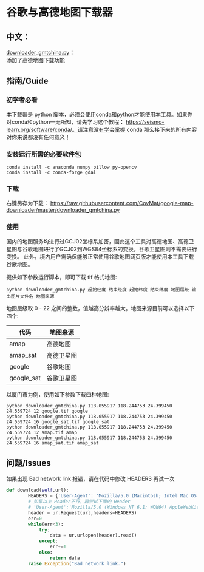 # 谷歌与高德地图下载器

## 中文：  
[downloader_gmtchina.py](https://github.com/CovMat/google-map-downloader/blob/master/downloader_gmtchina.py)：  
    添加了高德地图下载功能 

## 指南/Guide
### 初学者必看
本下载器是 python 脚本，必须会使用conda和python才能使用本工具。如果你对conda和python一无所知，请先学习这个教程： https://seismo-learn.org/software/conda/。请注意没有学会掌握 conda 那么接下来的所有内容对你来说都没有任何意义！

### 安装运行所需的必要软件包
```shell
conda install -c anaconda numpy pillow py-opencv
conda install -c conda-forge gdal 
```
### 下载
右键另存为下载： https://raw.githubusercontent.com/CovMat/google-map-downloader/master/downloader_gmtchina.py

### 使用
国内的地图服务均进行过GCJ02坐标系加密，因此这个工具对高德地图、高德卫星图与谷歌地图进行了GCJ02到WGS84坐标系的变换。谷歌卫星图则不需要进行变换。
此外，境内用户需确保能够正常使用谷歌地图网页版才能使用本工具下载谷歌地图。

提供如下参数运行脚本，即可下载 tif 格式地图:
```shell
python downloader_gmtchina.py 起始经度 结束经度 起始纬度 结束纬度 地图层级 输出图片文件名 地图来源
```
地图层级取 0 - 22 之间的整数，值越高分辨率越大。地图来源目前可以选择以下四个:

|代码|地图来源|
|  ----  | ----  |
|amap     |   高德地图|
|amap_sat  |  高德卫星图|
|google    |  谷歌地图|
|google_sat | 谷歌卫星图|

以厦门市为例，使用如下参数下载四种地图:

```shell
python downloader_gmtchina.py 118.055917 118.244753 24.399450 24.559724 12 google.tif google
python downloader_gmtchina.py 118.055917 118.244753 24.399450 24.559724 16 google_sat.tif google_sat
python downloader_gmtchina.py 118.055917 118.244753 24.399450 24.559724 12 amap.tif amap
python downloader_gmtchina.py 118.055917 118.244753 24.399450 24.559724 16 amap_sat.tif amap_sat
```

## 问题/Issues
如果出现 Bad network link 报错，请在代码中修改 HEADERS 再试一次
```python
def download(self,url):
        HEADERS = {'User-Agent': 'Mozilla/5.0 (Macintosh; Intel Mac OS X 10_7_5) AppleWebKit/537.36 (KHTML, like Gecko) Chrome/29.0.1547.76 Safari/537.36'}
        # 如果以上 Header不行，再尝试下面的 Header
        # 'User-Agent':'Mozilla/5.0 (Windows NT 6.1; WOW64) AppleWebKit/537.36 (KHTML, like Gecko) Chrome/63.0.3239.132 Safari/537.36 QIHU 360SE'
        header = ur.Request(url,headers=HEADERS)
        err=0
        while(err<3):
            try:
                data = ur.urlopen(header).read()
            except:
                err+=1
            else:
                return data
        raise Exception("Bad network link.")
```
